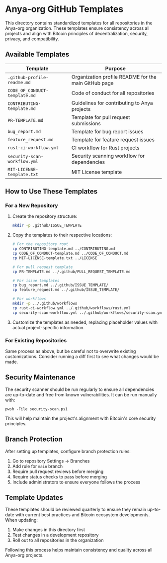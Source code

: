 # Anya-org GitHub Templates

This directory contains standardized templates for all repositories in the Anya-org organization. These templates ensure consistency across all projects and align with Bitcoin principles of decentralization, security, privacy, and compatibility.

## Available Templates

| Template | Purpose |
|----------|---------|
| `.github-profile-readme.md` | Organization profile README for the main GitHub page |
| `CODE_OF_CONDUCT-template.md` | Code of conduct for all repositories |
| `CONTRIBUTING-template.md` | Guidelines for contributing to Anya projects |
| `PR-TEMPLATE.md` | Template for pull request submissions |
| `bug_report.md` | Template for bug report issues |
| `feature_request.md` | Template for feature request issues |
| `rust-ci-workflow.yml` | CI workflow for Rust projects |
| `security-scan-workflow.yml` | Security scanning workflow for dependencies |
| `MIT-LICENSE-template.txt` | MIT License template |

## How to Use These Templates

### For a New Repository

1. Create the repository structure:
   ```bash
   mkdir -p .github/ISSUE_TEMPLATE
   ```

2. Copy the templates to their respective locations:
   ```bash
   # For the repository root
   cp CONTRIBUTING-template.md ../CONTRIBUTING.md
   cp CODE_OF_CONDUCT-template.md ../CODE_OF_CONDUCT.md
   cp MIT-LICENSE-template.txt ../LICENSE

   # For pull request template
   cp PR-TEMPLATE.md ../.github/PULL_REQUEST_TEMPLATE.md

   # For issue templates
   cp bug_report.md ../.github/ISSUE_TEMPLATE/
   cp feature_request.md ../.github/ISSUE_TEMPLATE/

   # For workflows
   mkdir -p ../.github/workflows
   cp rust-ci-workflow.yml ../.github/workflows/rust.yml
   cp security-scan-workflow.yml ../.github/workflows/security-scan.yml
   ```

3. Customize the templates as needed, replacing placeholder values with actual project-specific information.

### For Existing Repositories

Same process as above, but be careful not to overwrite existing customizations. Consider running a diff first to see what changes would be made.

## Security Maintenance

The security scanner should be run regularly to ensure all dependencies are up-to-date and free from known vulnerabilities. It can be run manually with:

```pwsh
pwsh -File security-scan.ps1
```

This will help maintain the project's alignment with Bitcoin's core security principles.

## Branch Protection

After setting up templates, configure branch protection rules:

1. Go to repository Settings → Branches
2. Add rule for `main` branch
3. Require pull request reviews before merging
4. Require status checks to pass before merging
5. Include administrators to ensure everyone follows the process

## Template Updates

These templates should be reviewed quarterly to ensure they remain up-to-date with current best practices and Bitcoin ecosystem developments. When updating:

1. Make changes in this directory first
2. Test changes in a development repository
3. Roll out to all repositories in the organization

Following this process helps maintain consistency and quality across all Anya-org projects.
